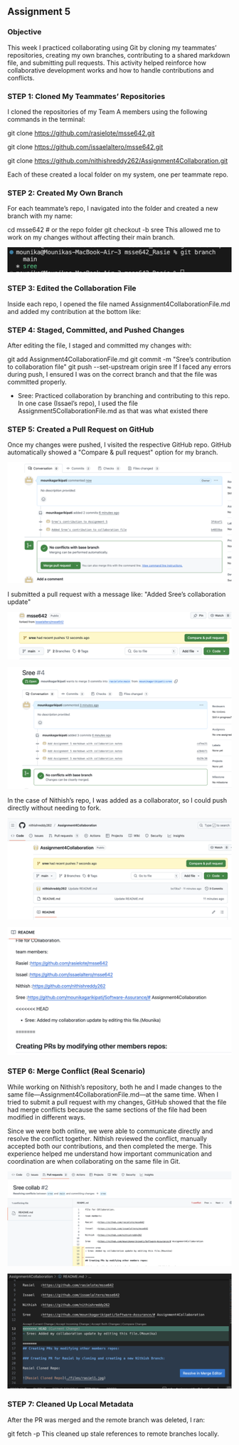 ## Assignment 5
### Objective
This week I practiced collaborating using Git by cloning my teammates’ repositories, creating my own branches, contributing to a shared markdown file, and submitting pull requests. This activity helped reinforce how collaborative development works and how to handle contributions and conflicts.
### STEP 1: Cloned My Teammates’ Repositories
I cloned the repositories of my Team A members using the following commands in the terminal:

git clone https://github.com/rasielote/msse642.git

git clone https://github.com/issaelaltero/msse642.git

git clone https://github.com/nithishreddy262/Assignment4Collaboration.git

Each of these created a local folder on my system, one per teammate repo.

### STEP 2: Created My Own Branch
For each teammate’s repo, I navigated into the folder and created a new branch with my name:

cd msse642   # or the repo folder
git checkout -b sree
This allowed me to work on my changes without affecting their main branch.

![branch](./screenshots/b.png)

### STEP 3: Edited the Collaboration File
Inside each repo, I opened the file named Assignment4CollaborationFile.md and added my contribution at the bottom like:

### STEP 4: Staged, Committed, and Pushed Changes
After editing the file, I staged and committed my changes with:

git add Assignment4CollaborationFile.md
git commit -m "Sree’s contribution to collaboration file"
git push --set-upstream origin sree
If I faced any errors during push, I ensured I was on the correct branch and that the file was committed properly.


- Sree: Practiced collaboration by branching and contributing to this repo.
In one case (Issael’s repo), I used the file Assignment5CollaborationFile.md as that was what existed there


### STEP 5: Created a Pull Request on GitHub
Once my changes were pushed, I visited the respective GitHub repo. GitHub automatically showed a "Compare & pull request" option for my branch.

![compare and pull](./screenshots/i1.png)

I submitted a pull request with a message like:
"Added Sree’s collaboration update"

![issel_pull](./screenshots/image-5.png)

![res_pull](./screenshots/image-6.png)

In the case of Nithish’s repo, I was added as a collaborator, so I could push directly without needing to fork.

![nitish](./screenshots/image.png)

![merge](./screenshots/image-4.png)

### STEP 6: Merge Conflict (Real Scenario)
While working on Nithish’s repository, both he and I made changes to the same file—Assignment4CollaborationFile.md—at the same time. When I tried to submit a pull request with my changes, GitHub showed that the file had merge conflicts because the same sections of the file had been modified in different ways.

Since we were both online, we were able to communicate directly and resolve the conflict together. Nithish reviewed the conflict, manually accepted both our contributions, and then completed the merge. This experience helped me understand how important communication and coordination are when collaborating on the same file in Git.

![conflicts_nitish](./screenshots/image-2.png)

![resolving](./screenshots/image-3.png)

### STEP 7: Cleaned Up Local Metadata
After the PR was merged and the remote branch was deleted, I ran:

git fetch -p
This cleaned up stale references to remote branches locally.


